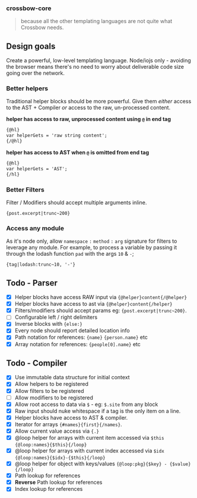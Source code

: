 ### crossbow-core

> because all the other templating languages are not quite what Crossbow needs. 

## Design goals

Create a powerful, low-level templating language. Node/iojs only - avoiding the browser means 
there's no need to worry about deliverable code size going over the network.

### Better helpers

Traditional helper blocks should be more powerful. Give them *either* access to the AST + Compiler
*or* access to the raw, un-processed content. 
 
**helper has access to raw, unprocessed content using `@` in end tag**
```html
{@hl}
var helperGets = 'raw string content';
{/@hl}
```

**helper has access to AST when `@` is omitted from end tag**
```html
{@hl}
var helperGets = 'AST';
{/hl}
```

### Better Filters

Filter / Modifiers should accept multiple arguments inline.
 
```
{post.excerpt|trunc~200}
```

### Access any module

As it's node only, allow `namespace` `:` `method` `:` `arg` signature for filters to leverage
any module. For example, to process a variable by passing it through the lodash 
function `pad` with the args `10` & `-`;
  
```
{tag|lodash:trunc~10, '-'}
```

## Todo - Parser

- [x] Helper blocks have access RAW input via `{@helper}content{/@helper}`
- [x] Helper blocks have access to ast via `{@helper}content{/helper}`
- [x] Filters/modifiers should accept params eg: `{post.excerpt|trunc~200}`.
- [ ] Configurable left / right delimiters
- [x] Inverse blocks with `{else:}`
- [x] Every node should report detailed location info
- [x] Path notation for references: `{name}` `{person.name}` etc
- [x] Array notation for references: `{people[0].name}` etc

## Todo - Compiler

- [x] Use immutable data structure for initial context 
- [x] Allow helpers to be registered 
- [x] Allow filters to be registered 
- [ ] Allow modifiers to be registered 
- [x] Allow root access to data via `$` - eg: `$.site` from any block
- [x] Raw input should nuke whitespace if a tag is the only item on a line. 
- [x] Helper blocks have access to AST & compiler.
- [x] Iterator for arrays `{#names}{first}{/names}`.
- [x] Allow current value access via `{.}`
- [x] @loop helper for arrays with current item accessed via `$this` `{@loop:names}{$this}{/loop}`
- [x] @loop helper for arrays with current index accessed via `$idx` `{@loop:names}{$idx}-{$this}{/loop}`
- [x] @loop helper for object with keys/values `{@loop:pkg}{$key} - {$value}{/loop}`
- [x] Path lookup for references
- [x] **Reverse** Path lookup for references
- [x] Index lookup for references
